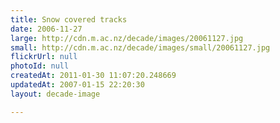 ```yaml
---
title: Snow covered tracks
date: 2006-11-27
large: http://cdn.m.ac.nz/decade/images/20061127.jpg
small: http://cdn.m.ac.nz/decade/images/small/20061127.jpg
flickrUrl: null
photoId: null
createdAt: 2011-01-30 11:07:20.248669
updatedAt: 2007-01-15 22:20:30
layout: decade-image

---
```


